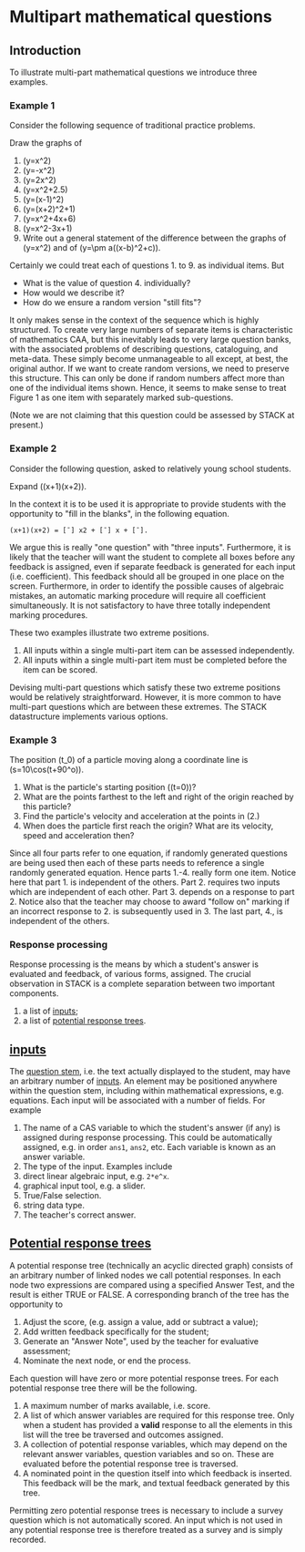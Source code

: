 # Multipart mathematical questions

## Introduction ##

To illustrate multi-part mathematical questions we introduce three examples.

### Example 1 ###

Consider the following sequence of traditional practice problems.

Draw the graphs of

1. \(y=x^2\)
2. \(y=-x^2\)
3. \(y=2x^2\)
4. \(y=x^2+2.5\)
5. \(y=(x-1)^2\)
6. \(y=(x+2)^2+1\)
7. \(y=x^2+4x+6\)
8. \(y=x^2-3x+1\)
9. Write out a general statement of the difference between the graphs of \(y=x^2\) and of \(y=\pm a((x-b)^2+c)\).

Certainly we could treat each of questions 1. to 9. as individual items. But

* What is the value of question 4. individually?
* How would we describe it?
* How do we ensure a random version "still fits"?

It only makes sense in the context of the sequence which is highly structured.
To create very large numbers of separate items is characteristic of mathematics CAA,
but this inevitably leads to very large question banks, with the associated problems
of describing questions, cataloguing, and meta-data. These simply become unmanageable
to all except, at best, the original author. If we want to create random versions, we
need to preserve this structure. This can only be done if random numbers affect more
than one of the individual items shown. Hence, it seems to make sense to treat Figure 1
as one item with separately marked sub-questions.

(Note we are not claiming that this question could be assessed by STACK at present.)

### Example 2 ###

Consider the following question, asked to relatively young school students.

Expand \((x+1)(x+2)\).

In the context it is to be used it is appropriate to provide students with the
opportunity to "fill in the blanks", in the following equation.

	(x+1)(x+2) = [¯] x2 + [¯] x + [¯].
	
We argue this is really "one question" with "three inputs".
Furthermore, it is likely that the teacher will want the student to complete all boxes
before any feedback is assigned, even if separate feedback is generated for each input
(i.e. coefficient). This feedback should all be grouped in one place on the screen. Furthermore,
in order to identify the possible causes of algebraic mistakes, an automatic marking procedure
will require all coefficient simultaneously. It is not satisfactory to have three totally
independent marking procedures.

These two examples illustrate two extreme positions.

1. All inputs within a single multi-part item can be assessed independently.
2. All inputs within a single multi-part item must be completed before the item can be scored.

Devising multi-part questions which satisfy these two extreme positions would be relatively straightforward.
However, it is more common to have multi-part questions which are between these extremes.
The STACK datastructure implements various options.

### Example 3 ###

The position \(t_0\) of a particle moving along a coordinate line is \(s=10\cos(t+90^o)\).

1. What is the particle's starting position \((t=0)\)?
2. What are the points farthest to the left and right of the origin reached by this particle?
3. Find the particle's velocity and acceleration at the points in (2.)
4. When does the particle first reach the origin? What are its velocity, speed and acceleration then?

Since all four parts refer to one equation, if randomly generated questions are being used then each
of these parts needs to reference a single randomly generated equation. Hence parts 1.-4. really form
one item. Notice here that part 1. is independent of the others. Part 2. requires two inputs which
are independent of each other. Part 3. depends on a response to part 2. Notice also that the teacher may
choose to award "follow on" marking if an incorrect response to 2. is subsequently used in 3. The last
part, 4., is independent of the others.

### Response processing ###

Response processing is the means by which a student's answer is evaluated and feedback, of various forms,
assigned. The crucial observation in STACK is a complete separation between two important components.

1. a list of [inputs](Inputs.md);
2. a list of [potential response trees](Potential_response_trees.md).

## [inputs](Inputs.md) ##

The [question stem](CASText.md#Question_stem), i.e. the text actually displayed to the student,
may have an arbitrary number of [inputs](Inputs.md). An element may be positioned
anywhere within the question stem, including within mathematical expressions, e.g. equations. Each
input will be associated with a number of fields. For example

1. The name of a CAS variable to which the student's answer (if any) is assigned during response processing.
   This could be automatically assigned, e.g. in order `ans1`, `ans2`, etc. Each variable is known as an answer variable.
2. The type of the input. Examples include
  1. direct linear algebraic input, e.g. `2*e^x`.
  2. graphical input tool, e.g. a slider.
  3. True/False selection.
  4. string data type.
3. The teacher's correct answer.

## [Potential response trees](Potential_response_trees.md) ##

A potential response tree (technically an acyclic directed graph) consists of an arbitrary number of linked nodes
we call potential responses. In each node two expressions are compared using a specified Answer Test,
and the result is either TRUE or FALSE. A corresponding branch of the tree has the opportunity to

1. Adjust the score, (e.g. assign a value, add or subtract a value);
2. Add written feedback specifically for the student;
3. Generate an "Answer Note", used by the teacher for evaluative assessment;
4. Nominate the next node, or end the process.

Each question will have zero or more potential response trees. For each potential response tree there will be the following.

1. A maximum number of marks available, i.e. score.
2. A list of which answer variables are required for this response tree. Only when a student has
   provided a **valid** response to all the elements in this list will the tree be traversed and outcomes assigned.
3. A collection of potential response variables, which may depend on the relevant answer variables, question
   variables and so on. These are evaluated before the potential response tree is traversed.
4. A nominated point in the question itself into which feedback is inserted.
   This feedback will be the mark, and textual feedback generated by this tree.

Permitting zero potential response trees is necessary to include a survey question which is not
automatically scored. An input which is not used in any potential response tree is
therefore treated as a survey and is simply recorded.
